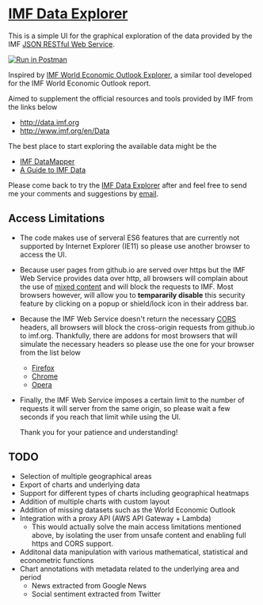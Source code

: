 # [IMF Data Explorer](https://ikounakis.github.io/imf-data-explorer/)

This is a simple UI for the graphical exploration of the data provided by the IMF [JSON RESTful Web Service](http://datahelp.imf.org/knowledgebase/articles/667681-using-json-restful-web-service).

[![Run in Postman](https://run.pstmn.io/button.svg)](https://app.getpostman.com/run-collection/77cac01c477ca812fba2)

Inspired by [IMF World Economic Outlook Explorer](https://github.com/raskoleinonen/raskoleinonen.github.io), a similar tool developed for the IMF World Economic Outlook report.

Aimed to supplement the official resources and tools provided by IMF from the links below
* http://data.imf.org
* http://www.imf.org/en/Data

The best place to start exploring the available data might be the
* [IMF DataMapper](http://www.imf.org/external/datamapper/datasets)
* [A Guide to IMF Data](http://www.imf.org/external/np/ds/matrix.htm)

Please come back to try the [IMF Data Explorer](https://ikounakis.github.io/imf-data-explorer/) after and feel free to send me your comments and suggestions by [email](mailto:johnrhogr@gmail.com).

## Access Limitations

* The code makes use of serveral ES6 features that are currently not supported by Internet Explorer (IE11) so please use another browser to access the UI.

* Because user pages from github.io are served over https but the IMF Web Service provides data over http, all browsers will complain about the use of [mixed content](https://developer.mozilla.org/en-US/docs/Web/Security/Mixed_content) and will block the requests to IMF.
Most browsers however, will allow you to **tempararily disable** this security feature by clicking on a popup or shield/lock icon in their address bar.

* Because the IMF Web Service doesn't return the necessary [CORS](https://developer.mozilla.org/en-US/docs/Web/HTTP/CORS) headers, all browsers will block the cross-origin requests from github.io to imf.org. Thankfully, there are addons for most browsers that will simulate the necessary headers so please use the one for your browser from the list below

  - [Firefox](https://addons.mozilla.org/en-US/firefox/addon/cors-everywhere/)
  - [Chrome](https://chrome.google.com/webstore/detail/cors-toggle/jioikioepegflmdnbocfhgmpmopmjkim?hl=en)
  - [Opera](https://addons.opera.com/en/extensions/details/cors-toggle/?display=en)

* Finally, the IMF Web Service imposes a certain limit to the number of requests it will server from the same origin, so please wait a few seconds if you reach that limit while using the UI.

  Thank you for your patience and understanding!

## TODO

* Selection of multiple geographical areas
* Export of charts and underlying data
* Support for different types of charts including geographical heatmaps
* Addition of multiple charts with custom layout
* Addition of missing datasets such as the World Economic Outlook
* Integration with a proxy API (AWS API Gateway + Lambda)
  - This would actually solve the main access limitations mentioned above, by isolating the user from unsafe content and enabling full https and CORS support.
* Additonal data manipulation with various mathematical, statistical and econometric functions
* Chart annotations with metadata related to the underlying area and period
  - News extracted from Google News
  - Social sentiment extracted from Twitter